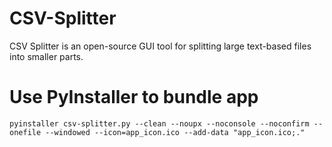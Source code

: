 # CSV-Splitter
CSV Splitter is an open-source GUI tool for splitting large text-based files into smaller parts.

# Use PyInstaller to bundle app
```
pyinstaller csv-splitter.py --clean --noupx --noconsole --noconfirm --onefile --windowed --icon=app_icon.ico --add-data "app_icon.ico;."
```
